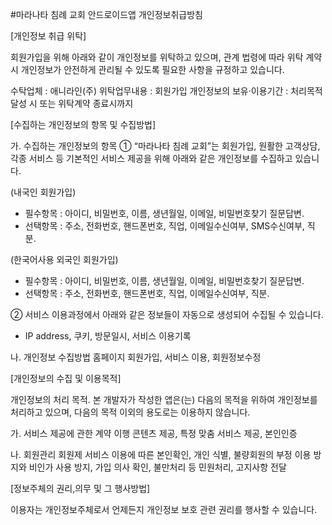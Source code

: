 #마라나타 침례 교회 안드로이드앱 개인정보취급방침

[개인정보 취급 위탁]

회원가입을 위해 아래와 같이 개인정보를 위탁하고 있으며, 관계 법령에 따라 위탁 계약 시 개인정보가 안전하게 관리될 수 있도록 필요한 사항을 규정하고 있습니다.

수탁업체 : 애니라인(주)
위탁업무내용 : 회원가입
개인정보의 보유·이용기간 : 처리목적 달성 시 또는 위탁계약 종료시까지 


[수집하는 개인정보의 항목 및 수집방법]

가. 수집하는 개인정보의 항목
① “마라나타 침례 교회”는 회원가입, 원활한 고객상담, 각종 서비스 등 기본적인 서비스 제공을 위해 아래와 같은 개인정보를 수집하고 있습니다.

(내국인 회원가입)
- 필수항목 : 아이디, 비밀번호, 이름, 생년월일, 이메일, 비밀번호찾기 질문답변.
- 선택항목 : 주소, 전화번호, 핸드폰번호, 직업, 이메일수신여부, SMS수신여부, 직분.

(한국어사용 외국인 회원가입)
- 필수항목 : 아이디, 비밀번호, 이름, 생년월일, 이메일, 비밀번호찾기 질문답변.
- 선택항목 : 주소, 전화번호, 핸드폰번호, 직업, 이메일수신여부, 직분.

② 서비스 이용과정에서 아래와 같은 정보들이 자동으로 생성되어 수집될 수 있습니다.
- IP address, 쿠키, 방문일시, 서비스 이용기록


나. 개인정보 수집방법
홈페이지 회원가입, 서비스 이용, 회원정보수정 


[개인정보의 수집 및 이용목적]

개인정보의 처리 목적. 본 개발자가 작성한 앱은(는) 다음의 목적을 위하여 개인정보를 처리하고 있으며, 다음의 목적 이외의 용도로는 이용하지 않습니다.

가. 서비스 제공에 관한 계약 이행
콘텐츠 제공, 특정 맞춤 서비스 제공, 본인인증

나. 회원관리
회원제 서비스 이용에 따른 본인확인, 개인 식별, 불량회원의 부정 이용 방지와 
비인가 사용 방지, 가입 의사 확인, 불만처리 등 민원처리, 고지사항 전달


[정보주체의 권리,의무 및 그 행사방법]

이용자는 개인정보주체로서 언제든지 개인정보 보호 관련 권리를 행사할 수 있습니다.
